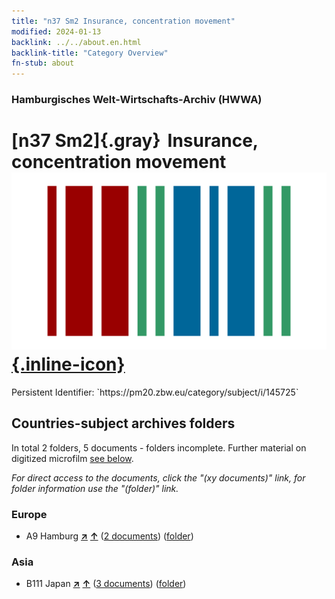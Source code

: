 ```yaml
---
title: "n37 Sm2 Insurance, concentration movement"
modified: 2024-01-13
backlink: ../../about.en.html
backlink-title: "Category Overview"
fn-stub: about
---
```


### Hamburgisches Welt-Wirtschafts-Archiv (HWWA)

# [n37 Sm2]{.gray}&#8201; Insurance, concentration movement &#160; [![Wikidata](/images/Wikidata-logo.svg "Wikidata"){.inline-icon}](http://www.wikidata.org/entity/Q104711292)

<div class="hint">Persistent Identifier: `https://pm20.zbw.eu/category/subject/i/145725`</div>







## Countries-subject archives folders







In total 2 folders, 5 documents - folders incomplete. Further material on digitized microfilm [see below](#filmsections).

_For direct access to the documents, click the "(xy documents)" link, for folder information use the "(folder)" link._



### Europe

- A9 Hamburg [**&nearr;**](../../../geo/i/140905/about.en.html "Hamburg (all folders)") [**&uarr;**](../../../geo/about.en.html#A9 "Country category system") (<a href="https://pm20.zbw.eu/iiifview/folder/sh/140905,145725" title="about: Hamburg : Insurance, concentration movement" target="_blank">2 documents</a>) ([folder](../../../../folder/sh/1409xx/140905/1457xx/145725/about.en.html))

### Asia

- B111 Japan [**&nearr;**](../../../geo/i/141272/about.en.html "Japan (all folders)") [**&uarr;**](../../../geo/about.en.html#B111 "Country category system") (<a href="https://pm20.zbw.eu/iiifview/folder/sh/141272,145725" title="about: Japan : Insurance, concentration movement" target="_blank">3 documents</a>) ([folder](../../../../folder/sh/1412xx/141272/1457xx/145725/about.en.html))



<a id="filmsections" />














